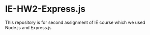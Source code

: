 # IE-HW2-Express.js
This repository is for second assignment of IE course which we used Node.js and Express.js
